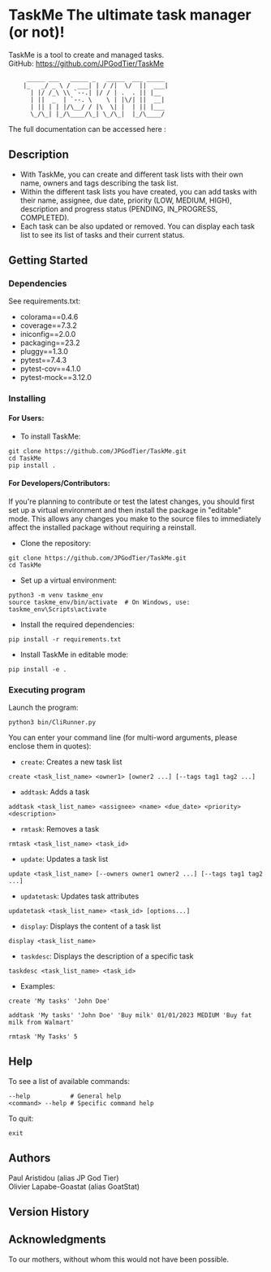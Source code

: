# TaskMe The ultimate task manager (or not)!
TaskMe is a tool to create and managed tasks.  
GitHub: https://github.com/JPGodTier/TaskMe

         _____ ___   _____ _   _____  ___ _____ 
        |_   _/ _ \ /  ___| | / /|  \/  ||  ___|
          | |/ /_\ \\ `--.| |/ / | .  . || |__  
          | ||  _  | `--. \    \ | |\/| ||  __| 
          | || | | |/\__/ / |\  \| |  | || |___ 
          \_/\_| |_/\____/\_| \_/\_|  |_/\____/ 

The full documentation can be accessed here : 

## Description

* With TaskMe, you can create and different task lists with their own name, owners and tags describing the task list.  
* Within the different task lists you have created, you can add tasks with their name, assignee, due date, priority (LOW, MEDIUM, HIGH), description and progress status (PENDING, IN_PROGRESS, COMPLETED).  
* Each task can be also updated or removed.
You can display each task list to see its list of tasks and their current status.

## Getting Started

### Dependencies

See requirements.txt:
* colorama==0.4.6
* coverage==7.3.2
* iniconfig==2.0.0
* packaging==23.2
* pluggy==1.3.0
* pytest==7.4.3
* pytest-cov==4.1.0
* pytest-mock==3.12.0

### Installing

#### For Users:

* To install TaskMe: 

```
git clone https://github.com/JPGodTier/TaskMe.git
cd TaskMe
pip install .
```

#### For Developers/Contributors:

If you're planning to contribute or test the latest changes, you should first set up a virtual environment and then install the package in "editable" mode. This allows any changes you make to the source files to immediately affect the installed package without requiring a reinstall.

* Clone the repository:

```
git clone https://github.com/JPGodTier/TaskMe.git
cd TaskMe
```

* Set up a virtual environment:

```
python3 -m venv taskme_env
source taskme_env/bin/activate  # On Windows, use: taskme_env\Scripts\activate
```

* Install the required dependencies:

```
pip install -r requirements.txt
```

* Install TaskMe in editable mode:

```
pip install -e . 
```

### Executing program

Launch the program:  
```
python3 bin/CliRunner.py
```
You can enter your command line (for multi-word arguments, please enclose them in quotes):
* ```create```: Creates a new task list
```
create <task_list_name> <owner1> [owner2 ...] [--tags tag1 tag2 ...]
```

*  ```addtask```: Adds a task
```
addtask <task_list_name> <assignee> <name> <due_date> <priority> <description>
```

*  ```rmtask```: Removes a task
```
rmtask <task_list_name> <task_id>
```

*  ```update```: Updates a task list
```
update <task_list_name> [--owners owner1 owner2 ...] [--tags tag1 tag2 ...]
```

*  ```updatetask```: Updates task attributes
```
updatetask <task_list_name> <task_id> [options...]
```

*  ```display```: Displays the content of a task list
```
display <task_list_name>
```

*  ```taskdesc```: Displays the description of a specific task
```
taskdesc <task_list_name> <task_id>
```

* Examples:
```
create 'My tasks' 'John Doe'
```
```
addtask 'My tasks' 'John Doe' 'Buy milk' 01/01/2023 MEDIUM 'Buy fat milk from Walmart'
```
```
rmtask 'My Tasks' 5
```


## Help

To see a list of available commands:
```
--help           # General help
<command> --help # Specific command help
```
To quit:
```
exit
```

## Authors

Paul Aristidou (alias JP God Tier)  
Olivier Lapabe-Goastat (alias GoatStat)

## Version History


## Acknowledgments

To our mothers, without whom this would not have been possible.